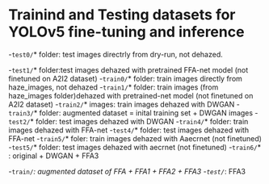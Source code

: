 # Trainind and Testing datasets for YOLOv5 fine-tuning and inference

-`test0/`* folder: test images directrly from dry-run, not dehazed.

-`test1/`* folder:test images dehazed with pretrained FFA-net model (not finetuned on A2I2 dataset)
-`train0/`* folder: train images directly from haze_images, not dehazed 
-`train1/`* folder: train images (from haze_images folder)dehazed with pretrained-net model (not finetuned on A2I2 dataset)
-`train2/`* images: train images dehazed with DWGAN
-`train3/`* folder: augmented dataset = inital training set + DWGAN images
-`test2/`* folder: test images dehazed with DWGAN
-`train4/`* folder: train images dehazed with FFA-net
-`test4/`* folder: test images dehazed with FFA-net
-`train5/`* foler: train images dehazed with Aaecrnet (not finetuned)
-`test5/`* folder: test images dehazed with aecrnet (not finetuned)
-`train6/`* : original + DWGAN + FFA3

-`train/`*: augmented dataset of FFA + FFA1 + FFA2 + FFA3
-`test/`*: FFA3
